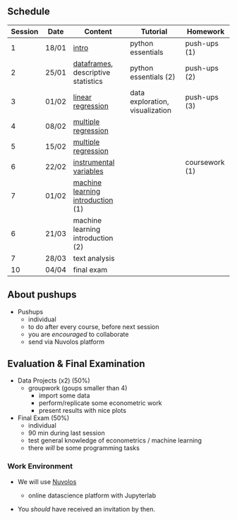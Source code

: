 ## Schedule

| Session | Date | Content | Tutorial | Homework |
| ------- | ---- | ------- | -------- | -------- |
| 1 | 18/01 | [intro](session_1/index.qmd) | python essentials | push-ups (1) |
| 2 | 25/01 | [dataframes](session_2/index.qmd), descriptive statistics | python essentials (2) | push-ups (2) |
| 3 | 01/02 | [linear regression](session_3/index.qmd) | data exploration, visualization | push-ups (3) |
| 4 | 08/02 | [multiple regression](session_4/index.qmd) |  |                                           |
| 5 | 15/02 | [multiple regression](session_4/index.qmd) |  |  |
| 6 | 22/02 | [instrumental variables](session_5/index.qmd) |  | coursework (1) |
| 7 | 01/02 | [machine learning introduction](session_6/index.qmd) (1) |  |  |
| 6 | 21/03 | machine learning introduction (2) |  |  |
| 7 | 28/03 | text analysis |  |  |
| 10 | 04/04 | final exam |  |

## About pushups

* Pushups
    * individual
    * to do after every course, before next session
    * you are *encouraged* to collaborate
    * send via Nuvolos platform

## Evaluation & Final Examination

* Data Projects (x2) (50%)
    * groupwork (goups smaller than 4)
        * import some data
        * perform/replicate some econometric work
        * present results with nice plots
* Final Exam (50%)
    * individual
    * 90 min during last session
    * test general knowledge of econometrics / machine learning
    * there *will* be some programming tasks

### Work Environment

- We will use [Nuvolos](https://nuvolos.cloud/)
  - online datascience platform with Jupyterlab

- You *should* have received an invitation by then.